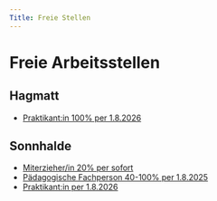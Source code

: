 ```yaml
---
Title: Freie Stellen
---
```


# Freie Arbeitsstellen

## Hagmatt

- [Praktikant:in 100% per 1.8.2026](docs/stellen/Inserat-PK-Hagmatt-2026-250605.pdf)

## Sonnhalde

- [Miterzieher/in 20% per sofort](Sonnhalde-MiterzieherIn-250220.pdf)
- [Pädagogische Fachperson 40-100% per 1.8.2025](Sonnhalde-Paeda.-Fachperson-250801.pdf)
- [Praktikant:in per 1.8.2026](PraktikantIn-Sonnhalde-260801.pdf)



